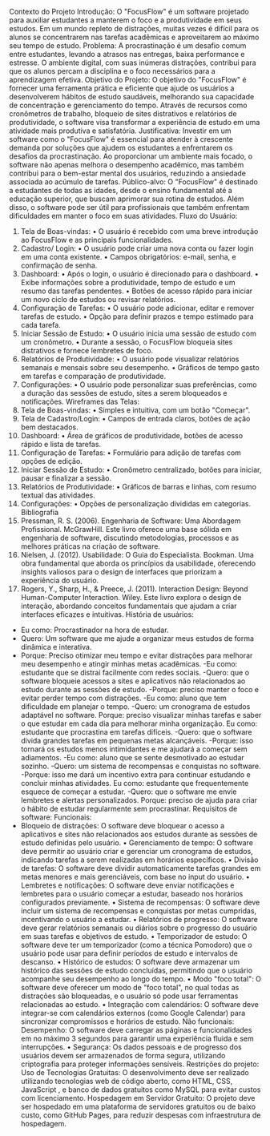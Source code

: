 Contexto do Projeto
Introdução: O "FocusFlow" é um software projetado para auxiliar estudantes a manterem o foco e
a produtividade em seus estudos. Em um mundo repleto de distrações, muitas vezes é difícil para os
alunos se concentrarem nas tarefas acadêmicas e aproveitarem ao máximo seu tempo de estudo.
Problema: A procrastinação é um desafio comum entre estudantes, levando a atrasos nas entregas,
baixa performance e estresse. O ambiente digital, com suas inúmeras distrações, contribui para que
os alunos percam a disciplina e o foco necessários para a aprendizagem efetiva.
Objetivo do Projeto: O objetivo do "FocusFlow" é fornecer uma ferramenta prática e eficiente que
ajude os usuários a desenvolverem hábitos de estudo saudáveis, melhorando sua capacidade de
concentração e gerenciamento do tempo. Através de recursos como cronômetros de trabalho,
bloqueio de sites distrativos e relatórios de produtividade, o software visa transformar a experiência
de estudo em uma atividade mais produtiva e satisfatória.
Justificativa: Investir em um software como o "FocusFlow" é essencial para atender à crescente
demanda por soluções que ajudem os estudantes a enfrentarem os desafios da procrastinação. Ao
proporcionar um ambiente mais focado, o software não apenas melhora o desempenho acadêmico,
mas também contribui para o bem-estar mental dos usuários, reduzindo a ansiedade associada ao
acúmulo de tarefas.
Público-alvo: O "FocusFlow" é destinado a estudantes de todas as idades, desde o ensino
fundamental até a educação superior, que buscam aprimorar sua rotina de estudos. Além disso, o
software pode ser útil para profissionais que também enfrentam dificuldades em manter o foco em
suas atividades.
Fluxo do Usuário:
1. Tela de Boas-vindas:
• O usuário é recebido com uma breve introdução ao FocusFlow e as principais
funcionalidades.
2. Cadastro/ Login:
• O usuário pode criar uma nova conta ou fazer login em uma conta existente.
• Campos obrigatórios: e-mail, senha, e confirmação de senha.
3. Dashboard:
• Após o login, o usuário é direcionado para o dashboard.
• Exibe informações sobre a produtividade, tempo de estudo e um resumo das tarefas
pendentes.
• Botões de acesso rápido para iniciar um novo ciclo de estudos ou revisar relatórios.
4. Configuração de Tarefas:
• O usuário pode adicionar, editar e remover tarefas de estudo.
• Opção para definir prazos e tempo estimado para cada tarefa.
5. Iniciar Sessão de Estudo:
• O usuário inicia uma sessão de estudo com um cronômetro.
• Durante a sessão, o FocusFlow bloqueia sites distrativos e fornece lembretes de foco.
6. Relatórios de Produtividade:
• O usuário pode visualizar relatórios semanais e mensais sobre seu desempenho.
• Gráficos de tempo gasto em tarefas e comparação de produtividade.
7. Configurações:
• O usuário pode personalizar suas preferências, como a duração das sessões de
estudo, sites a serem bloqueados e notificações.
Wireframes das Telas:
1. Tela de Boas-vindas:
• Simples e intuitiva, com um botão "Começar".
2. Tela de Cadastro/Login:
• Campos de entrada claros, botões de ação bem destacados.
3. Dashboard:
• Área de gráficos de produtividade, botões de acesso rápido e lista de tarefas.
4. Configuração de Tarefas:
• Formulário para adição de tarefas com opções de edição.
5. Iniciar Sessão de Estudo:
• Cronômetro centralizado, botões para iniciar, pausar e finalizar a sessão.
6. Relatórios de Produtividade:
• Gráficos de barras e linhas, com resumo textual das atividades.
7. Configurações:
• Opções de personalização divididas em categorias.
Bibliografia
1. Pressman, R. S. (2006). Engenharia de Software: Uma Abordagem Profissional. McGrawHill.
Este livro oferece uma base sólida em engenharia de software, discutindo metodologias,
processos e as melhores práticas na criação de software.
2. Nielsen, J. (2012). Usabilidade: O Guia do Especialista. Bookman.
Uma obra fundamental que aborda os princípios da usabilidade, oferecendo insights valiosos
para o design de interfaces que priorizam a experiência do usuário.
3. Rogers, Y., Sharp, H., & Preece, J. (2011). Interaction Design: Beyond Human-Computer
Interaction. Wiley.
Este livro explora o design de interação, abordando conceitos fundamentais que ajudam a
criar interfaces eficazes e intuitivas.
História de usuários:
- Eu como: Procrastinador na hora de estudar.
- Quero: Um software que me ajude a organizar meus estudos de
forma dinâmica e interativa.
- Porque: Preciso otimizar meu tempo e evitar distrações para
melhorar meu desempenho e atingir minhas metas acadêmicas.
-Eu como: estudante que se distrai facilmente com redes sociais.
-Quero: que o software bloqueie acessos a sites e aplicativos não
relacionados ao estudo durante as sessões de estudo.
 -Porque: preciso manter o foco e evitar perder tempo com
distrações.
-Eu como: aluno que tem dificuldade em planejar o tempo.
-Quero: um cronograma de estudos adaptável no software.
Porque: preciso visualizar minhas tarefas e saber o que estudar
em cada dia para melhorar minha organização.
Eu como: estudante que procrastina em tarefas difíceis.
-Quero: que o software divida grandes tarefas em pequenas metas
alcançáveis.
 -Porque: isso tornará os estudos menos intimidantes e me ajudará
a começar sem adiamentos.
-Eu como: aluno que se sente desmotivado ao estudar sozinho.
-Quero: um sistema de recompensas e conquistas no software.
-Porque: isso me dará um incentivo extra para continuar
estudando e concluir minhas atividades.
Eu como: estudante que frequentemente esquece de começar a
estudar.
-Quero: que o software me envie lembretes e alertas
personalizados.
Porque: preciso de ajuda para criar o hábito de estudar
regularmente sem procrastinar.
Requisitos de software:
Funcionais:
- Bloqueio de distrações: O software deve bloquear o acesso a aplicativos e sites não
relacionados aos estudos durante as sessões de estudo definidas pelo usuário.
• Gerenciamento de tempo: O software deve permitir ao usuário criar e gerenciar um
cronograma de estudos, indicando tarefas a serem realizadas em horários específicos.
• Divisão de tarefas: O software deve dividir automaticamente tarefas grandes em metas
menores e mais gerenciáveis, com base no input do usuário.
• Lembretes e notificações: O software deve enviar notificações e lembretes para o usuário
começar a estudar, baseado nos horários configurados previamente.
• Sistema de recompensas: O software deve incluir um sistema de recompensas e conquistas
por metas cumpridas, incentivando o usuário a estudar.
• Relatórios de progresso: O software deve gerar relatórios semanais ou diários sobre o
progresso do usuário em suas tarefas e objetivos de estudo.
• Temporizador de estudo: O software deve ter um temporizador (como a técnica Pomodoro)
que o usuário pode usar para definir períodos de estudo e intervalos de descanso.
• Histórico de estudos: O software deve armazenar um histórico das sessões de estudo
concluídas, permitindo que o usuário acompanhe seu desempenho ao longo do tempo.
• Modo "foco total": O software deve oferecer um modo de "foco total", no qual todas as
distrações são bloqueadas, e o usuário só pode usar ferramentas relacionadas ao estudo.
• Integração com calendários: O software deve integrar-se com calendários externos (como
Google Calendar) para sincronizar compromissos e horários de estudo.
Não funcionais:
Desempenho: O software deve carregar as páginas e funcionalidades em no máximo 3
segundos para garantir uma experiência fluida e sem interrupções.
• Segurança: Os dados pessoais e de progresso dos usuários devem ser armazenados de
forma segura, utilizando criptografia para proteger informações sensíveis.
Restrições do projeto:
Uso de Tecnologias Gratuitas: O desenvolvimento deve ser realizado
utilizando tecnologias web de código aberto, como HTML, CSS, JavaScript , e
banco de dados gratuitos como MySQL para evitar custos com licenciamento.
Hospedagem em Servidor Gratuito: O projeto deve ser hospedado em uma
plataforma de servidores gratuitos ou de baixo custo, como GitHub Pages, para
reduzir despesas com infraestrutura de hospedagem.
